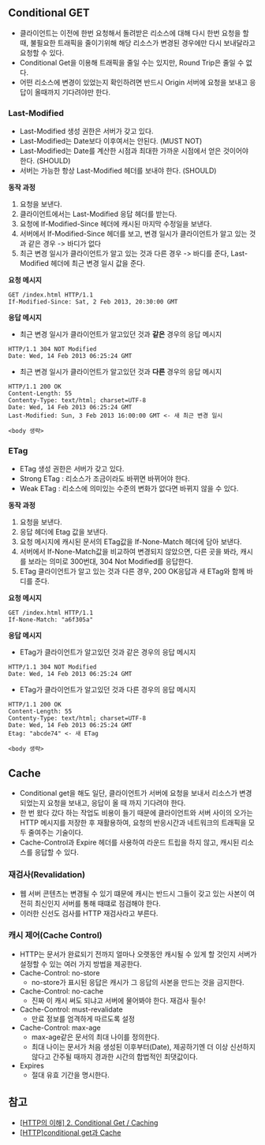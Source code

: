 ## Conditional GET
- 클라이언트는 이전에 한번 요청해서 돌려받은 리소스에 대해 다시 한번 요청을 할 때, 불필요한 트래픽을 줄이기위해 해당 리소스가 변경된 경우에만 다시 보내달라고 요청할 수 있다.
- Conditional Get을 이용해 트래픽을 줄일 수는 있지만, Round Trip은 줄일 수 없다.
- 어떤 리소스에 변경이 있었는지 확인하려면 반드시 Origin 서버에 요청을 보내고 응답이 올때까지 기다려야만 한다.

### Last-Modified
- Last-Modified 생성 권한은 서버가 갖고 있다.
- Last-Modified는 Date보다 이후여서는 안된다. (MUST NOT)
- Last-Modified는 Date를 계산한 시점과 최대한 가까운 시점에서 얻은 것이어야 한다. (SHOULD)
- 서버는 가능한 항상 Last-Modified 헤더를 보내야 한다. (SHOULD)

**동작 과정**
1. 요청을 보낸다.
1. 클라이언트에서는 Last-Modified 응답 헤더를 받는다.
1. 요청에 If-Modified-Since 헤더에 캐시된 마지막 수정일을 보낸다.
1. 서버에서 If-Modified-Since 헤더를 보고, 변경 일시가 클라이언트가 알고 있는 것과 같은 경우 -> 바디가 없다
1. 최근 변경 일시가 클라이언트가 알고 있는 것과 다른 경우 -> 바디를 준다, Last-Modified 헤더에 최근 변경 일시 값을 준다.

**요청 메시지**
```
GET /index.html HTTP/1.1
If-Modified-Since: Sat, 2 Feb 2013, 20:30:00 GMT
```

**응답 메시지**
- 최근 변경 일시가 클라이언트가 알고있던 것과 **같은** 경우의 응답 메시지
```
HTTP/1.1 304 NOT Modified
Date: Wed, 14 Feb 2013 06:25:24 GMT
```

- 최근 변경 일시가 클라이언트가 알고있던 것과 **다른** 경우의 응답 메시지
```
HTTP/1.1 200 OK
Content-Length: 55
Contenty-Type: text/html; charset=UTF-8
Date: Wed, 14 Feb 2013 06:25:24 GMT
Last-Modified: Sun, 3 Feb 2013 16:00:00 GMT <- 새 최근 변경 일시

<body 생략>
```

### ETag
- ETag 생성 권한은 서버가 갖고 있다.
- Strong ETag : 리소스가 조금이라도 바뀌면 바뀌어야 한다.
- Weak ETag : 리소스에 의미있는 수준의 변화가 없다면 바뀌지 않을 수 있다.

**동작 과정**
1. 요청을 보낸다.
1. 응답 헤더에 Etag 값을 보낸다.
1. 요청 메시지에 캐시된 문서의 ETag값을 If-None-Match 헤더에 담아 보낸다.
1. 서버에서 If-None-Match값을 비교하여 변경되지 않았으면, 다른 곳을 봐라, 캐시를 보라는 의미로 300번대, 304 Not Modified를 응답한다.
1. ETag 클라이언트가 알고 있는 것과 다른 경우, 200 OK응답과 새 ETag와 함께 바디를 준다.

**요청 메시지**
```
GET /index.html HTTP/1.1
If-None-Match: "a6f305a"
```

**응답 메시지**
- ETag가 클라이언트가 알고있던 것과 같은 경우의 응답 메시지
```
HTTP/1.1 304 NOT Modified
Date: Wed, 14 Feb 2013 06:25:24 GMT
```

- ETag가 클라이언트가 알고있던 것과 다른 경우의 응답 메시지
```
HTTP/1.1 200 OK
Content-Length: 55
Contenty-Type: text/html; charset=UTF-8
Date: Wed, 14 Feb 2013 06:25:24 GMT
Etag: "abcde74" <- 새 ETag

<body 생략>
```

## Cache
- Conditional get을 해도 일단, 클라이언트가 서버에 요청을 보내서 리소스가 변경되었는지 요청을 보내고, 응답이 올 때 까지 기다려야 한다.
- 한 번 왔다 갔다 하는 작업도 비용이 들기 때문에 클라이언트와 서버 사이의 오가는 HTTP 메시지를 저장한 후 재활용하여, 요청의 반응시간과 네트워크의 트래픽을 모두 줄여주는 기술이다.
- Cache-Control과 Expire 헤더를 사용하여 라운드 트립을 하지 않고, 캐시된 리소스를 응답할 수 있다.

### 재검사(Revalidation)
- 웹 서버 콘텐츠는 변경될 수 있기 떄문에 캐시는 반드시 그들이 갖고 있는 사본이 여전히 최신인지 서버를 통해 때떄로 점검해야 한다.
- 이러한 신선도 검사를 HTTP 재검사라고 부른다.

### 캐시 제어(Cache Control)
- HTTP는 문서가 완료되기 전까지 얼마나 오랫동안 캐시될 수 있게 할 것인지 서버가 설정할 수 있는 여러 가지 방법을 제공한다.
- Cache-Control: no-store
  - no-store가 표시된 응답은 캐시가 그 응답의 사본을 만드는 것을 금지한다.
- Cache-Control: no-cache
  - 진짜 이 캐시 써도 되냐고 서버에 물어봐야 한다. 재검사 필수!
- Cache-Control: must-revalidate
  - 만료 정보를 엄격하게 따르도록 설정
- Cache-Control: max-age
  - max-age같은 문서의 최대 나이를 정의한다.
  - 최대 나이는 문서가 처음 생성된 이후부터(Date), 제공하기엔 더 이상 신선하지 않다고 간주될 때까지 경과한 시간의 합법적인 최댓값이다.
- Expires
  - 절대 유효 기간을 명시한다.

## 참고
- [[HTTP의 이해] 2. Conditional Get / Caching](https://blanco10.tistory.com/3)
- [[HTTP]conditional get과 Cache](https://bohyeon-n.github.io/deploy/http/contditional-get-cache.html)